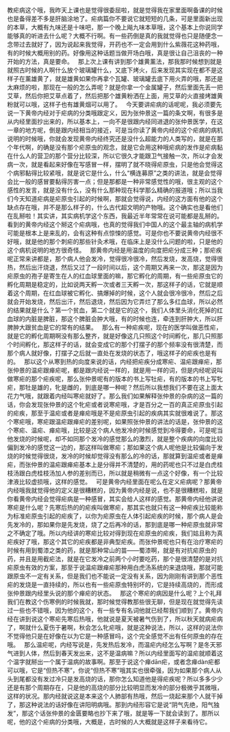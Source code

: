 教疟病这个哦，我昨天上课也是觉得很委屈啦，就是觉得我在家里面啊备课的时候也是备得差不多是肝脑涂地了。疟病篇你不要说它就短短的几条，可是里面新出现的本草，大概有九味还是十味吧，那一个晚上飚九味本草哦，这个基本上你说同学能够真的听进去什么呢？大概不行啊。有一些药倒是真的我就觉得也只是随便念一念带过去就好了，因为说起来我觉得，开药也不一定会用到什么紫薇花这种药哦，有的时候大概用别的药。好像用这种话题当做开场白哦，真是很让自己沮丧的一种开始的方法，真是要命。
 
那上次上课有讲到那个雄黄薰法，那我那时候想到就是就照古时候的人啊什么放个玻璃罐什么，又底下烤火，后来发现其实现在都不是这样子在薰雄黄了，就是雄黄如果你再拿个瓦罐、玻璃罐去底下用火弄的哦，那还是太麻烦的啦，那现在一般的怎么弄呢？就是你拿一个金属罐子，然后里面先丢一把艾草，然后你把艾草点着了，然后把那个雄黄粉洒在上面，用艾草的火直接烤雄黄粉就可以哦，这样子也有雄黄烟可以用了。
 
今天要讲疟病的话呢呢，我必须要先说一下黄帝内经对于疟病的分类哦跟定义，因为张仲景这一篇的条文啊，有很多是从内经里面抄出来的，所以基本上，一向不是很跟内经同进退的张仲景医学，在这一章的地方呢，倒是跟内经相当的接近，可是当你读了黄帝内经的这个疟病的病机说明的时候哦，你就会发现黄帝内经终究还是没什么超能力的人类写的，就是在那个年代啊，的确是没有那个疟原虫的观念，就是它会用这种哦疟病的发作是疟病黏在什么人的营卫的那个营分比较深，所以它很久才能跟卫气接触一次，所以才会发病一次，就是看起来好像在写感冒一样，摆明了就不晓得疟原虫，只是他会觉得这个病邪黏得比较紧哦，就是说它是什么，什么“横连募原”之类的讲法，就是会觉得会比一般的感冒要黏得厉害一点；但是那都是一种非常感觉性的哦，很主观的这个感性的发言，就是没有什么，没有什么那种现在科学那么精确的报道哦；所以当我们今天知道疟病是疟原虫引起的时候啊，那就会觉得说，内经的这方面有他的这个缺点存在哦，并不是那么样子的，什么古代超文明的产物哦。这个确实也是看他们在乱掰啦！其实讲，其实病机学这个东西，我最近半年常常在说可能都是乱掰的。看到的黄帝内经这个掰这个疟病哦，也真的觉得我们中国人的这个最主轴的病机学可能是根本上是来乱的，会有这种有点惊悚的感觉。可是你也不要说黄帝内经很不好哦，就是他的那个刺疟的那些针灸术哦，在临床上是没什么问题的啦，只是他的这个病机说明的地方很奇怪。
 
那黄帝内经是用温度的向度把疟分成三种；那疟疾呢正常来讲都是，那个病人他会发冷，觉得很冷很冷，然后发烧，发高烧，觉得很热，然后出汗烧退，然后又过了一段时间以后，这个周期又再来一次，那这是因为疟原虫的孢子是寄生在人的红血球里面的嘛，那它孵化的周期，有一些疟原虫它的孵化周期是稳定的，比如说两天孵一次或者三天孵一次，那这样子的话，它就是顺着这个周期，在红血球被它孵化、搞爆掉的时候，这个人就会很冷很冷，然后之后就会开始发烧，然后出汗，然后退烧，然后因为它弄烂了那么多红血球，所以必然的结果就是什么？第一个贫血，第二个就是它的这个，我们人体里头消化死掉的红血球的内脏是脾脏，那这个脾脏会肿大哦，有的时候也连，牵连到肝肿大，所以肝脾肿大跟贫血是它的常有的结果。
 
那么有一种疟疾呢，现在的医学叫做恶性疟，就是它的孵化周期啊没有那么整齐，就是好像这几只照这个时间孵化，那几只照那个时间孵化，那这样子的话，就会变成它的那个打摆子的那个频率没有很清楚，而那个病人就好像，打摆子之后就一直处在发烧的状态了，哦这样子的疟疾也是有的。
 
那以这个从寒到热的向度来说的话，内经把疟疾分成寒疟、温疟跟瘅疟，那张仲景的温疟跟瘅疟呢，都是跟内经说一样的，就是用一样的词，但是内经呢说叫做寒疟的那个疟疾呢，那么张仲景呢有的版本的书上写牡疟，有的版本的书上写牝疟，那牡是雄的，牝是雌的，到底是哪一种呢？然后所以我想我们不要在这上面太花力气哦，就跟着内经叫寒疟就好了。那么我们如果解释张仲景的杂病的这一篇的话，你会发现张仲景的这个牝疟或者说寒疟哦，才是百分之一百的真正疟原虫引起的疟疾，那至于温疟或者是瘅疟哦是不是疟原虫引起的疾病其实就很难说了。那这个寒疟哦，寒疟跟温疟跟瘅疟的差别呢，如果照张仲景的讲法的话是，张仲景的这个寒疟、温疟、瘅疟哦，比较是这个病人他发冷的时候感觉到冷得要命，可是呢当他发烧的时候呢，却不如同那个发冷的感觉那么的激烈，就是整个疾病的向度比较偏到发冷的感觉这一边的，那这样叫做寒疟；那如果这个病人呢他是比较偏向于发烧的时候觉得很烧，发冷的时候却觉得没有那么的冷的话，那就算到温疟或者是瘅疟，而张仲景的温疟跟瘅疟基本上是分得并不清楚的，用的药呢也只不过是白虎桂枝汤跟白虎桂枝汤加人参的差别而已，所以就是稍微有一点这个好像，有一个比较津液比较虚损哦，这样的感觉。
 
可是黄帝内经里面在呢么在定义疟病呢？那黄帝内经哦我就觉得他的定义是很糟糕的，因为黄帝内经是说，也不是很糟糕啦，就是你看黄帝内经会觉得疟病是一种感冒，其实会给人这样的感觉。那黄帝内经他讲说寒疟是什么呢？先寒后热的的疟疾叫做寒疟，那其实也就只有这一种疟疾比较能称为标准疟原虫引起的疟疾了，以你为疟原虫在人体引起疟疾的时候，那个病人是会先发冷的，那如果你是先发烧，烧了之后再冷的话，那到底是哪一种疟原虫就非常之不确定了哦。所以内经讲的寒疟比较对得到现在疟原虫的疟疾，我们姑且称为真疟疾好了哦，那这个其它的疟疾都是非典型疟疾。而张仲景呢也只有在治疗寒疟的时候有用到蜀漆之类的药，就是那种常山的苗——蜀漆啊，就是有对抗疟原虫的药，并且是用截疟法，就是在它发冷之前两个小时要吃药，那个是很清楚的是对抗疟原虫有效的方案，那至于说温疟跟瘅疟那种用白虎汤系统的来退烧哦，那就可能跟原虫不一定有关系，但是我们也不能说一定没有关系，因为刚刚有讲到那个恶性疟的发烧是一直持续的，所以也有一些疟原虫特别坏的，它是持续高烧的，而形成张仲景跟内经里头说的那个瘅疟的状态。
 
那这个寒疟的病因是什么呢？上个礼拜我们在教这个伤寒例的时候我就，那时候觉得教那些很无聊，但是现在就觉得先读过一些也不错哦，因为他的这个，有一些专有名词他就已经帮我们顺到了。黄帝内经在讲到说这个寒疟先寒后热哦，他就说是夏天被暑气伤到了，所以秋天就病疟病了，啊就什么夏伤于暑啊，秋会怎么牝疟哦，就是这种说法，所以，这样的说法你不觉得他只是在好像在以为它是一种感冒吗，这个完全感觉不出有任何原虫的存在哦。
 
那么温疟呢，内经写说是，先发热后发冷，而温疟内经怎么写啊？是冬天邪气进到人体，然后到春天发出来，这不是温病嘛？所以内经里面写的温疟就顺着这个温字就掰出一个属于温病的故事啊。那至于说这个瘅dān疟，或者念瘅dàn疟都可以哦，它是“但热不寒”，你说“但热不寒”哦其实也很牵强，因为如果那个病人从头到尾都没有发过冷只是发高烧的话，那你怎么知道他是得疟疾呢？所以多多少少还是有那个周期存在，只是他的高烧的部分比较明显而发冷的部分极微乎其微哦，这样的状况。那内经就说这是本来这个人肺部有热哦，然后一烧起来那个人就干掉了，那这种说法的话好像在讲阳明病哦。那到内经形容它是说“阴气先绝，阳气独发”，那这个话张仲景的金匮要略也抄下来了哦，就是等一下就会读到了。那所以呢，他的这个疟病的分类哦，大概是，古时候的人大概就是这样子来看待它。
